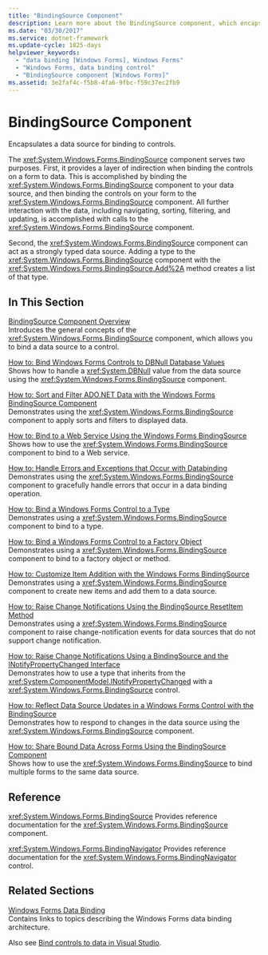 ```yaml
---
title: "BindingSource Component"
description: Learn more about the BindingSource component, which encapsulates a data source for binding to controls.
ms.date: "03/30/2017"
ms.service: dotnet-framework
ms.update-cycle: 1825-days
helpviewer_keywords:
  - "data binding [Windows Forms], Windows Forms"
  - "Windows Forms, data binding control"
  - "BindingSource component [Windows Forms]"
ms.assetid: 3e2faf4c-f5b8-4fa6-9fbc-f59c37ec2fb9
---
```

# BindingSource Component

Encapsulates a data source for binding to controls.

The <xref:System.Windows.Forms.BindingSource> component serves two purposes. First, it provides a layer of indirection when binding the controls on a form to data. This is accomplished by binding the <xref:System.Windows.Forms.BindingSource> component to your data source, and then binding the controls on your form to the <xref:System.Windows.Forms.BindingSource> component. All further interaction with the data, including navigating, sorting, filtering, and updating, is accomplished with calls to the <xref:System.Windows.Forms.BindingSource> component.

Second, the <xref:System.Windows.Forms.BindingSource> component can act as a strongly typed data source. Adding a type to the <xref:System.Windows.Forms.BindingSource> component with the <xref:System.Windows.Forms.BindingSource.Add%2A> method creates a list of that type.

## In This Section

[BindingSource Component Overview](bindingsource-component-overview.md)\
Introduces the general concepts of the <xref:System.Windows.Forms.BindingSource> component, which allows you to bind a data source to a control.

[How to: Bind Windows Forms Controls to DBNull Database Values](how-to-bind-windows-forms-controls-to-dbnull-database-values.md)\
Shows how to handle a <xref:System.DBNull> value from the data source using the <xref:System.Windows.Forms.BindingSource> component.

[How to: Sort and Filter ADO.NET Data with the Windows Forms BindingSource Component](sort-and-filter-ado-net-data-with-wf-bindingsource-component.md)\
Demonstrates using the <xref:System.Windows.Forms.BindingSource> component to apply sorts and filters to displayed data.

[How to: Bind to a Web Service Using the Windows Forms BindingSource](how-to-bind-to-a-web-service-using-the-windows-forms-bindingsource.md)\
Shows how to use the <xref:System.Windows.Forms.BindingSource> component to bind to a Web service.

[How to: Handle Errors and Exceptions that Occur with Databinding](how-to-handle-errors-and-exceptions-that-occur-with-databinding.md)\
Demonstrates using the <xref:System.Windows.Forms.BindingSource> component to gracefully handle errors that occur in a data binding operation.

[How to: Bind a Windows Forms Control to a Type](how-to-bind-a-windows-forms-control-to-a-type.md)\
Demonstrates using a <xref:System.Windows.Forms.BindingSource> component to bind to a type.

[How to: Bind a Windows Forms Control to a Factory Object](how-to-bind-a-windows-forms-control-to-a-factory-object.md)\
Demonstrates using a <xref:System.Windows.Forms.BindingSource> component to bind to a factory object or method.

[How to: Customize Item Addition with the Windows Forms BindingSource](how-to-customize-item-addition-with-the-windows-forms-bindingsource.md)\
Demonstrates using a <xref:System.Windows.Forms.BindingSource> component to create new items and add them to a data source.

[How to: Raise Change Notifications Using the BindingSource ResetItem Method](how-to-raise-change-notifications-using-the-bindingsource-resetitem-method.md)\
Demonstrates using a <xref:System.Windows.Forms.BindingSource> component to raise change-notification events for data sources that do not support change notification.

[How to: Raise Change Notifications Using a BindingSource and the INotifyPropertyChanged Interface](raise-change-notifications--bindingsource.md)\
Demonstrates how to use a type that inherits from the <xref:System.ComponentModel.INotifyPropertyChanged> with a <xref:System.Windows.Forms.BindingSource> control.

[How to: Reflect Data Source Updates in a Windows Forms Control with the BindingSource](reflect-data-source-updates-in-a-wf-control-with-the-bindingsource.md)\
Demonstrates how to respond to changes in the data source using the <xref:System.Windows.Forms.BindingSource> component.

[How to: Share Bound Data Across Forms Using the BindingSource Component](how-to-share-bound-data-across-forms-using-the-bindingsource-component.md)\
Shows how to use the <xref:System.Windows.Forms.BindingSource> to bind multiple forms to the same data source.

## Reference

<xref:System.Windows.Forms.BindingSource>
Provides reference documentation for the <xref:System.Windows.Forms.BindingSource> component.

<xref:System.Windows.Forms.BindingNavigator>
Provides reference documentation for the <xref:System.Windows.Forms.BindingNavigator> control.

## Related Sections

[Windows Forms Data Binding](../data/overview.md)\
Contains links to topics describing the Windows Forms data binding architecture.

Also see [Bind controls to data in Visual Studio](/visualstudio/data-tools/bind-controls-to-data-in-visual-studio).

